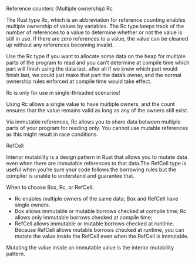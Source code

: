 Reference counters (Multiple ownership) Rc<T>

The Rust type Rc<T>, which is an abbreviation for reference counting enables multiple ownership of values by variables. The Rc<T> type keeps track of the number of references to a value to determine whether or not the value is still in use. If there are zero references to a value, the value can be cleaned up without any references becoming invalid.

Use the Rc<T> type if you want to allocate some data on the heap for multiple parts of the program to read and you can’t determine at compile time which part will finish using the data last. after all if we knew which part would finish last, we could just make that part the data’s owner, and the normal ownership rules enforced at compile time would take effect.

Rc<T> is only for use in single-threaded scenarios!

Using Rc<T> allows a single value to have multiple owners, and the count ensures that the value remains valid as long as any of the owners still exist.

Via immutable references, Rc<T> allows you to share data between multiple parts of your program for reading only. You cannot use mutable references as this might result in race conditions. 

RefCell<T>

Interior mutability is a design pattern in Rust that allows you to mutate data even when there are immutable references to that data.The RefCell<T> type is useful when you’re sure your code follows the borrowing rules but the compiler is unable to understand and guarantee that.

When to choose Box<T>, Rc<T>, or RefCell<T>:

 - Rc<T> enables multiple owners of the same data; Box<T> and RefCell<T> have single owners.
 - Box<T> allows immutable or mutable borrows checked at compile time; Rc<T> allows only immutable borrows checked at compile time; 
 - RefCell<T> allows immutable or mutable borrows checked at runtime. Because RefCell<T> allows mutable borrows checked at runtime, you can mutate the value inside the RefCell<T> even when the RefCell<T> is immutable.

Mutating the value inside an immutable value is the interior mutability pattern. 

